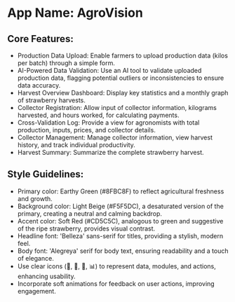 # **App Name**: AgroVision

## Core Features:

- Production Data Upload: Enable farmers to upload production data (kilos per batch) through a simple form.
- AI-Powered Data Validation: Use an AI tool to validate uploaded production data, flagging potential outliers or inconsistencies to ensure data accuracy.
- Harvest Overview Dashboard: Display key statistics and a monthly graph of strawberry harvests.
- Collector Registration: Allow input of collector information, kilograms harvested, and hours worked, for calculating payments.
- Cross-Validation Log: Provide a view for agronomists with total production, inputs, prices, and collector details.
- Collector Management: Manage collector information, view harvest history, and track individual productivity.
- Harvest Summary: Summarize the complete strawberry harvest.

## Style Guidelines:

- Primary color: Earthy Green (#8FBC8F) to reflect agricultural freshness and growth.
- Background color: Light Beige (#F5F5DC), a desaturated version of the primary, creating a neutral and calming backdrop.
- Accent color: Soft Red (#CD5C5C), analogous to green and suggestive of the ripe strawberry, provides visual contrast.
- Headline font: 'Belleza' sans-serif for titles, providing a stylish, modern feel.
- Body font: 'Alegreya' serif for body text, ensuring readability and a touch of elegance.
- Use clear icons (🍓, 🌱, 👷, 📊) to represent data, modules, and actions, enhancing usability.
- Incorporate soft animations for feedback on user actions, improving engagement.